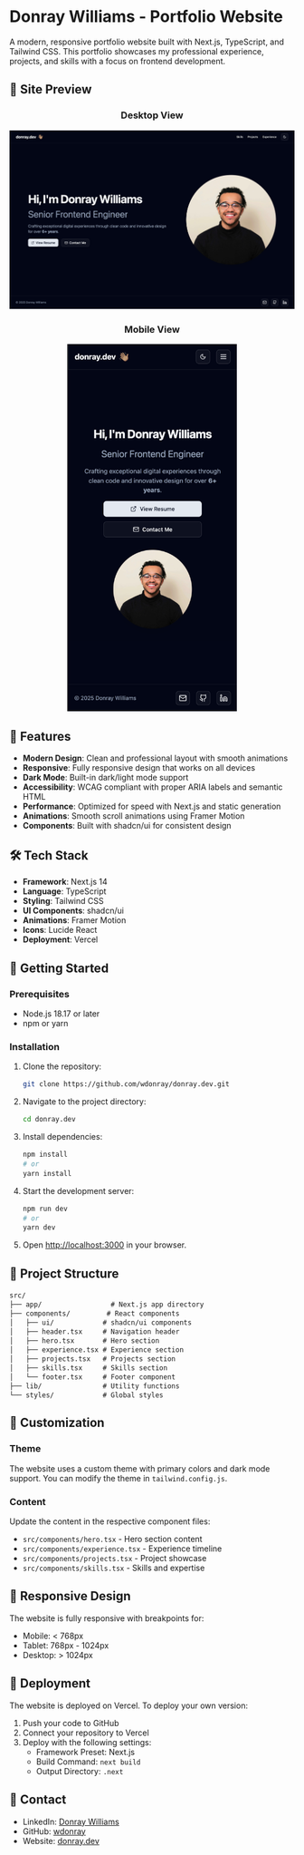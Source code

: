 # Donray Williams - Portfolio Website

A modern, responsive portfolio website built with Next.js, TypeScript, and Tailwind CSS. This portfolio showcases my professional experience, projects, and skills with a focus on frontend development.

## 📸 Site Preview

<div align="center">
  <h3>Desktop View</h3>
  <img src="./public/site-preview.png" alt="Desktop Preview" width="800" />
  
  <h3>Mobile View</h3>
  <img src="./public/site-preview-mobile.png" alt="Mobile Preview" width="300" />
</div>

## 🌟 Features

- **Modern Design**: Clean and professional layout with smooth animations
- **Responsive**: Fully responsive design that works on all devices
- **Dark Mode**: Built-in dark/light mode support
- **Accessibility**: WCAG compliant with proper ARIA labels and semantic HTML
- **Performance**: Optimized for speed with Next.js and static generation
- **Animations**: Smooth scroll animations using Framer Motion
- **Components**: Built with shadcn/ui for consistent design

## 🛠️ Tech Stack

- **Framework**: Next.js 14
- **Language**: TypeScript
- **Styling**: Tailwind CSS
- **UI Components**: shadcn/ui
- **Animations**: Framer Motion
- **Icons**: Lucide React
- **Deployment**: Vercel

## 🚀 Getting Started

### Prerequisites

- Node.js 18.17 or later
- npm or yarn

### Installation

1. Clone the repository:

   ```bash
   git clone https://github.com/wdonray/donray.dev.git
   ```

2. Navigate to the project directory:

   ```bash
   cd donray.dev
   ```

3. Install dependencies:

   ```bash
   npm install
   # or
   yarn install
   ```

4. Start the development server:

   ```bash
   npm run dev
   # or
   yarn dev
   ```

5. Open [http://localhost:3000](http://localhost:3000) in your browser.

## 📁 Project Structure

```
src/
├── app/                 # Next.js app directory
├── components/         # React components
│   ├── ui/            # shadcn/ui components
│   ├── header.tsx     # Navigation header
│   ├── hero.tsx       # Hero section
│   ├── experience.tsx # Experience section
│   ├── projects.tsx   # Projects section
│   ├── skills.tsx     # Skills section
│   └── footer.tsx     # Footer component
├── lib/               # Utility functions
└── styles/            # Global styles
```

## 🎨 Customization

### Theme

The website uses a custom theme with primary colors and dark mode support. You can modify the theme in `tailwind.config.js`.

### Content

Update the content in the respective component files:

- `src/components/hero.tsx` - Hero section content
- `src/components/experience.tsx` - Experience timeline
- `src/components/projects.tsx` - Project showcase
- `src/components/skills.tsx` - Skills and expertise

## 📱 Responsive Design

The website is fully responsive with breakpoints for:

- Mobile: < 768px
- Tablet: 768px - 1024px
- Desktop: > 1024px

## 🚀 Deployment

The website is deployed on Vercel. To deploy your own version:

1. Push your code to GitHub
2. Connect your repository to Vercel
3. Deploy with the following settings:
   - Framework Preset: Next.js
   - Build Command: `next build`
   - Output Directory: `.next`

## 🤝 Contact

- LinkedIn: [Donray Williams](https://www.linkedin.com/in/donrayxwilliams/)
- GitHub: [wdonray](https://github.com/wdonray)
- Website: [donray.dev](https://donray.dev)
